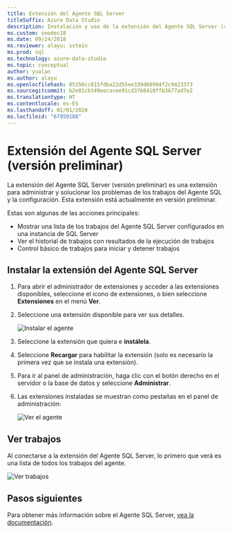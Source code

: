 ```yaml
---
title: Extensión del Agente SQL Server
titleSuffix: Azure Data Studio
description: Instalación y uso de la extensión del Agente SQL Server (versión preliminar) para Azure Data Studio
ms.custom: seodec18
ms.date: 09/24/2018
ms.reviewer: alayu; sstein
ms.prod: sql
ms.technology: azure-data-studio
ms.topic: conceptual
author: yualan
ms.author: alayu
ms.openlocfilehash: 05356cc815fdba22d55ee339d60994f2c9423373
ms.sourcegitcommit: b2e81cb349eecacee91cd3766410ffb3677ad7e2
ms.translationtype: HT
ms.contentlocale: es-ES
ms.lasthandoff: 02/01/2020
ms.locfileid: "67959188"
---
```

# <a name="sql-server-agent-extension-preview"></a>Extensión del Agente SQL Server (versión preliminar)

La extensión del Agente SQL Server (versión preliminar) es una extensión para administrar y solucionar los problemas de los trabajos del Agente SQL y la configuración. Esta extensión está actualmente en versión preliminar.

Estas son algunas de las acciones principales:
- Mostrar una lista de los trabajos del Agente SQL Server configurados en una instancia de SQL Server
- Ver el historial de trabajos con resultados de la ejecución de trabajos
- Control básico de trabajos para iniciar y detener trabajos

## <a name="install-the-sql-server-agent-extension"></a>Instalar la extensión del Agente SQL Server

1. Para abrir el administrador de extensiones y acceder a las extensiones disponibles, seleccione el icono de extensiones, o bien seleccione **Extensiones** en el menú **Ver**.
2. Seleccione una extensión disponible para ver sus detalles.

   ![Instalar el agente](media/extensions/sql-server-agent-extension/install-sql-agent.png)

1. Seleccione la extensión que quiera e **instálela**.
2. Seleccione **Recargar** para habilitar la extensión (solo es necesario la primera vez que se instala una extensión).
1. Para ir al panel de administración, haga clic con el botón derecho en el servidor o la base de datos y seleccione **Administrar**.
2. Las extensiones instaladas se muestran como pestañas en el panel de administración:

   ![Ver el agente](media/extensions/sql-server-agent-extension/view-sql-agent.png)

## <a name="view-jobs"></a>Ver trabajos

Al conectarse a la extensión del Agente SQL Server, lo primero que verá es una lista de todos los trabajos del agente.

   ![Ver trabajos](media/extensions/sql-server-agent-extension/job-view.png)

## <a name="next-steps"></a>Pasos siguientes

Para obtener más información sobre el Agente SQL Server, [vea la documentación](https://docs.microsoft.com/sql/ssms/agent/sql-server-agent?view=sql-server-2017).


